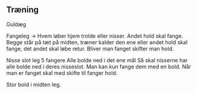 ## Træning 

Guldæg


Fangeleg
-> Hvem løber hjem trolde eller nisser. Andet hold skal fange.
Begge står på tæt på midten, træner kalder den ene eller andet hold skal fange, det andet skal løbe retur. Bliver man fanget skifter man hold.


Nisse slot leg
5 fangere
Alle bolde ned i det ene mål
Så skal nisserne har alle bolde ned i deres nisseslot. Man kan kun fange dem med en bold. Når man er fanget skal med skifte til fanger hold.


Stor bold i midten leg.
